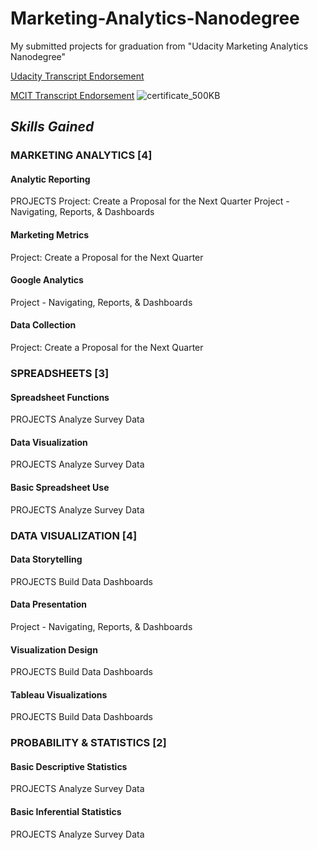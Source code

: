 # Marketing-Analytics-Nanodegree
 My submitted projects for graduation from "Udacity Marketing Analytics Nanodegree"
 
 [Udacity Transcript Endorsement](https://graduation.udacity.com/confirm/MUTY93J3)
 
 [MCIT Transcript Endorsement](http://techleaders.eg/Learner/13-29655/certificate.html)
 ![certificate_500KB](https://user-images.githubusercontent.com/77938921/114275462-2fbb3000-9a2b-11eb-85c1-5ecbeaec2a60.jpg)
 
## _Skills Gained_
### MARKETING ANALYTICS [4]
#### Analytic Reporting
PROJECTS Project: Create a Proposal for the Next Quarter
Project - Navigating, Reports, & Dashboards
#### Marketing Metrics
Project: Create a Proposal for the Next Quarter
#### Google Analytics
Project - Navigating, Reports, & Dashboards
#### Data Collection
Project: Create a Proposal for the Next Quarter
### SPREADSHEETS [3]
#### Spreadsheet Functions
PROJECTS Analyze Survey Data
#### Data Visualization
PROJECTS Analyze Survey Data
#### Basic Spreadsheet Use
PROJECTS Analyze Survey Data
### DATA VISUALIZATION [4]
#### Data Storytelling
PROJECTS Build Data Dashboards
#### Data Presentation
Project - Navigating, Reports, & Dashboards
#### Visualization Design
PROJECTS Build Data Dashboards
#### Tableau Visualizations
PROJECTS Build Data Dashboards
### PROBABILITY & STATISTICS [2]
#### Basic Descriptive Statistics
PROJECTS Analyze Survey Data
#### Basic Inferential Statistics
PROJECTS Analyze Survey Data

